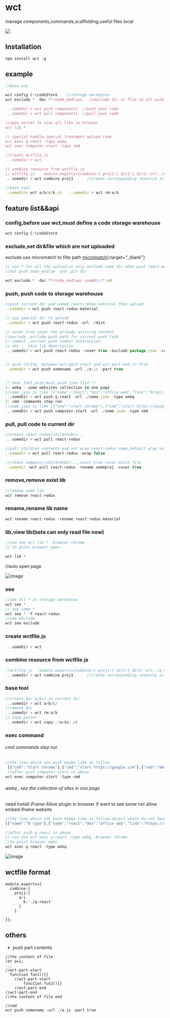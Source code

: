 #   wct   #

manage components,commands,scaffolding,useful files local

![](https://img.shields.io/npm/v/wct.svg?style=flat)


## Installation

```
npm install wct -g
```

## example

```js
//base use

wct config C:\codeStore    //storage warehouse
wct exclude * -doc **/node_modlues   //exclude dir or file in all push command

...somedir > wct push component1  //push your code
...somedir > wct pull component1  //pull your code

//open server to view all libs in browser
wct lib *

// special handle,special treatment upload code
wct exec q-react -type webq
wct exec computer-start -type cmd

//create wctfile.js
...somedir > wct

// combine resource from wctfile.js
// wctfile.js    module.exports={combine:{ proj1:{ dir1:{ dir2:'url:./q-react',dir3:'store:ropegulp'}}}};
...somedir > wct combine proj1      //create corresponding resource in current project

//base tool
..somedir> wct a/b/c/k.js   ..somedir > wct rm:a/b
```





## feature list&&api

### config,before use wct,must define a code storage warehouse

```js
wct config C:\codeStore
```

### exclude,set dir&file which are not uploaded

exclude use micromatch to filte path   [micromatch](https://www.npmjs.com/package/micromatch){:target="_blank"}


```js
// use * for all the upload.it only exclude some dir when push react-material if use wct exclude react-material -doc ..
//not push node_modlue  and .git dir

wct exclude * -doc **/node_modlues someDir/*.md

```




### push, push code to storage warehouse



```js
//push current dir and named react-redux-material then upload
..somedir > wct push react-redux-material

// use special dir to upload
..somedir > wct push react-redux -url ./dist

// cover true cover the already existing content
//exclude ,exclude push path for current push task
// commit ,current push commit instruction
// des ,  this lib description
...somedir > wct push react-redux -cover true -exclude package.json -commit "change cont"   -des "this is use for..."


// push string  between wct-part-start and wct-part-end in file
..somedir > wct push somename -url ./a.js -part true


/* exec tool push,must push json file */
1: webq - some websites collection in one page
//some.json is like [{"name":"react","des":"office web","link":"https://reactjs.org/docs/hello-world.html"}]
...someDir > wct push q-react -url ./some.json -type webq
2: cmd -commands step run
//some.json is like [{"cmd":"start chrome"},{"cmd":"start https://google.com"},{"cmd":"mkdir exp"}]
...someDir > wct push computer-start -url ./some.json -type cmd

```


### pull, pull code to current dir

```js
//create react-redux/childrenDir...
...somedir > wct pull react-redux

//pull children contents and not wrap react-redux name,default wrap value is true
..somedir > wct pull react-redux -wrap false

//create someproj/childrenDir...,cover true cover exist file
..somedir >wct pull react-redux -rename someproj -cover true
```


### remove,remove exist lib

```js
//remove some lib
wct remove react-redux  
```

### rename,rename lib name  

```js
wct rename react-redux -rename react-redux-material
```



### lib,view lib(beta can only read file now)


```js
//can use wct lib * -browser chrome  
// to point browser open

wct lib *

```

//auto open page

![image](https://wct666.oss-cn-shenzhen.aliyuncs.com/wctlib.png)




### see

```js
//see all * in storage warehouse
wct see *
// see some *
wct see * -f react-redux
//see exclude
wct see exclude
```

### create wctfile.js

```js
...someDir > wct

```


### combine resource from wctfile.js

```js
//wctfile.js   module.exports={combine:{ proj1:{ dir1:{ dir2:'url:./q-react',dir3:'store:ropegulp'}}}};
...somedir > wct combine proj1      //create corresponding resource in current project
```


### base tool
```js
//create dir a/b/c in current dir
...somedir > wct a/b/c/
//remove dir
...somedir > wct rm:a/b
// copy paster
...somedir > wct copy:./a=to:./c
```

### exec command


###### cmd   commands step run

```js
//the json which use push maybe like as follow
 [{"cmd":"start chrome"},{"cmd":"start https://google.com"},{"cmd":"mkdir exp"}]
 //after push computer-start in above
wct exec computer-start -type cmd
```

###### webq , see the collection of sites in one page
need install *iFrame Allow* plugin in browser if want to see some not allow embed iframe website

```js
//the json which use push maybe like as follow,object which do not have link express type
[{"name":"A type"},{"name":"react","des":"office web","link":"https://reactjs.org/docs/hello-world.html"}]

//after push q-react in above
// can use wct exec q-react -type webq -browser chrome
//to point browser open
wct exec q-react -type webq
```

 ![image](https://wct666.oss-cn-shenzhen.aliyuncs.com/webq.png)




## wctfile format

```
module.exports={
  combine:{
    proj1:{
      a:{
        b:'./q-react'
      }
    }

}};

```


## others

* push part contents

```
//the content of file
let a=1;
...
//wct-part-start
  function fun1(){}
    //wct-part-start
        function fun2(){}
    //wct-part-end
//wct-part-end
//the content of file end

//cmd  
wct push somename -url ./a.js -part true
```
